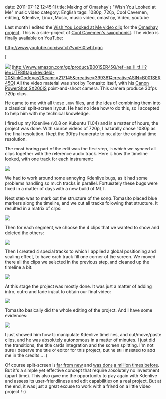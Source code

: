 date: 2011-07-12 12:45:11
title: Making of Omashay's "Wish You Looked at Me" music video
category: English
tags: 1080p, 720p, Cool Cavemen, editing, Kdenlive, Linux, Music, music video, omashay, Video, youtube

Last month I edited the [Wish You Looked at Me video clip](http://omashay.com/wish-you-looked-at-me-video-clip/) for the [Omashay project](http://omashay.com). This is a side-project of [Cool Cavemen's saxophonist](http://coolcavemen.com/biography/tomasito/). The video is finally available on YouTube:

http://www.youtube.com/watch?v=iHi0lwhTqqc

[

![](http://ws.assoc-amazon.com/widgets/q?_encoding=UTF8&Format=_SL110_&ASIN=B001SER45Q&MarketPlace=US&ID=AsinImage&WS=1&tag=kevideld-20&ServiceVersion=20070822)](http://www.amazon.com/gp/product/B001SER45Q/ref=as_li_tf_il?ie=UTF8&tag=kevideld-20&linkCode=as2&camp=217145&creative=399381&creativeASIN=B001SER45Q) All the video material was shot by Tomasito itself, with his [Canon PowerShot SX200IS](http://www.amazon.com/gp/product/B001SER45Q/ref=as_li_tf_tl?ie=UTF8&tag=kevideld-20&linkCode=as2&camp=217145&creative=399381&creativeASIN=B001SER45Q) point-and-shoot camera. This camera produce 30fps 720p clips.



He came to me with all these `.mov` files, and the idea of combining them into a classical split-screen layout. He had no idea how to do this, so I accepted to help him with my technical knowledge.

I fired up my Kdenlive (v0.8 on Kubuntu 11.04) and in a matter of hours, the project was done. With source videos of 720p, I naturally chose 1080p as the final resolution. I kept the 30fps framerate to not alter the original time resolution.

The most boring part of the edit was the first step, in which we synced all clips together with the reference audio track. Here is how the timeline looked, with one track for each instrument:

![](/uploads/2011/wish-you-looked-at-me-kdenlive-timeline-01.png)

We had to work around some annoying Kdenlive bugs, as it had some problems handling so much tracks in parallel. Fortunately these bugs were fixed in a matter of days with a new build of MLT.

Next step was to mark out the structure of the song. Tomasito placed blue markers along the timeline, and we cut all tracks following that structure. It resulted in a matrix of clips:

![](/uploads/2011/wish-you-looked-at-me-kdenlive-timeline-02.png)

Then for each segment, we choose the 4 clips that we wanted to show and deleted the others:

![](/uploads/2011/wish-you-looked-at-me-kdenlive-timeline-04.png)

Then I created 4 special tracks to which I applied a global positioning and scaling effect, to have each track fill one corner of the screen. We moved there all the clips we selected in the previous step, and cleaned up the timeline a bit:

![](/uploads/2011/wish-you-looked-at-me-kdenlive-timeline-05.png)

At this stage the project was mostly done. It was just a matter of adding intro, outro and fade in/out to obtain our final video:

![](/uploads/2011/wish-you-looked-at-me-kdenlive-timeline-06.png)

Tomasito basically did the whole editing of the project. And I have some evidences:

![](/uploads/2011/tomasito-editing-session.jpg)

I just showed him how to manipulate Kdenlive timelines, and cut/move/paste clips, and he was absolutely autonomous in a matter of minutes. I just did the transitions, the title cards integration and the screen splitting. I'm not sure I deserve the title of editor for this project, but he still insisted to add me in the credits... :)

Of course split-screen is [far from new](http://monsterkidclassichorrorforum.yuku.com/reply/304973/Oldest-Split-Screen-effect#reply-304973) and [was done](http://www.youtube.com/watch?v=vsMIuuV05uc) [a million times before](http://en.wikipedia.org/wiki/Split_screen_(filmmaking)#List_of_notable_films_using_split_screen). But it's a simple yet effective concept that require absolutely no investment (apart time). This also gave me the opportunity to play again with Kdenlive and assess its user-friendliness and edit capabilities on a real project. But at the end, it was just a great excuse to work with a friend on a little video project ! :)
